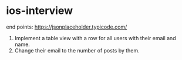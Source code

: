 # ios-interview

end points: 
https://jsonplaceholder.typicode.com/

1) Implement a table view with a row for all users with their email and name. 
2) Change their email to the number of posts by them.
